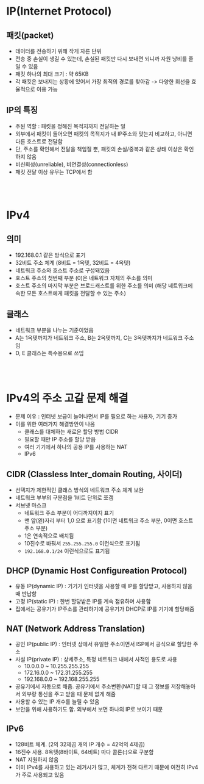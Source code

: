 # IP(Internet Protocol)

## 패킷(packet)
- 데이터를 전송하기 위해 작게 자른 단위
- 전송 중 손실이 생길 수 있는데, 손실된 패킷만 다시 보내면 되니까 자원 낭비를 줄일 수 있음
- 패킷 하나의 최대 크기 : 약 65KB
- 각 패킷은 보내지는 상황에 있어서 가장 최적의 경로를 찾아감 -> 다양한 회선을 효율적으로 이용 가능

## IP의 특징
- 주된 역할 : 패킷을 정해진 목적지까지 전달하는 일
- 외부에서 패킷이 들어오면 패킷의 목적지가 내 IP주소와 맞는지 비교하고, 아니면 다른 호스트로 전달함
- 단, 주소를 확인해서 전달을 책임질 뿐, 패킷의 손실/중복과 같은 상태 이상은 확인하지 않음
- 비신뢰성(unreliable), 비연결성(connectionless)
- 패킷 전달 이상 유무는 TCP에서 함

<br><br>

# IPv4
## 의미
- 192.168.0.1 같은 방식으로 표기
- 32비트 주소 체계 (8비트 = 1옥텟, 32비트 = 4옥텟)
- 네트워크 주소와 호스트 주소로 구성돼있음
- 호스트 주소의 첫번째 부분 (0)은 네트워크 자체의 주소를 의미
- 호스트 주소의 마지막 부분은 브로드캐스트를 위한 주소를 의미 (해당 네트워크에 속한 모든 호스트에게 패킷을 전달할 수 있는 주소)
## 클래스
- 네트워크 부분을 나누는 기준이었음
- A는 1옥텟까지가 네트워크 주소, B는 2옥텟까지, C는 3옥텟까지가 네트워크 주소임
- D, E 클래스는 특수용으로 쓰임

<br><br>

# IPv4의 주소 고갈 문제 해결
- 문제 이유 : 인터넷 보급이 늘어나면서 IP를 필요로 하는 사용자, 기기 증가
- 이를 위한 여러가지 해결방안이 나옴
	- 클래스를 대체하는 새로운 할당 방법 CIDR
	- 필요할 때만 IP 주소를 할당 받음
	- 여러 기기에서 하나의 공용 IP를 사용하는 NAT
	- IPv6

## CIDR (Classless Inter_domain Routing, 사이더)
- 선택지가 제한적인 클래스 방식의 네트워크 주소 체계 보완
- 네트워크 부부의 구분점을 1비트 단위로 쪼갬
- 서브넷 마스크
	- 네트워크 주소 부분이 어디까지이지 표기
	- 맨 앞(왼)자리 부터 1,0 으로 표기함 (1이면 네트워크 주소 부분, 0이면 호스트 주소 부분)
	- 1은 연속적으로 배치됨
	- 10진수로 바꿔서 `255.255.255.0` 이런식으로 표기됨
	- `192.168.0.1/24` 이런식으로도 표기됨

## DHCP (Dynamic Host Configureation Protocol)
- 유동 IP(dynamic IP) : 기기가 인터넷을 사용할 때 IP를 할당받고, 사용하지 않을 때 반납함
- 고정 IP(static IP) : 한번 할당받은 IP를 계속 점유하며 사용함
- 집에서는 공유기가 IP주소를 관리하기에 공유기가 DHCP로 IP를 기기에 할당해줌

## NAT (Network Address Translation)
- 공인 IP(public IP) : 인터넷 상에서 유일한 주소이면서 ISP에서 공식으로 할당한 주소
- 사설 IP(private IP) : 상세주소, 특정 네트워크 내에서 사적인 용도로 사용
	- 10.0.0.0 ~ 10.255.255.255
	- 172.16.0.0 ~ 172.31.255.255
	- 192.168.0.0 ~ 192.168.255.255
- 공유기에서 자동으로 해줌. 공유기에서 주소변환(NAT)할 때 그 정보를 저장해놓아서 외부랑 통신을 주고 받을 때 문제 없게 해줌
- 사용할 수 있는 IP 개수를 늘릴 수 있음
- 보안을 위해 사용하기도 함. 외부에서 보면 하나의 IP로 보이기 때문

## IPv6
- 128비트 체계. (2의 32제곱 개의 IP 개수 = 42억의 4제곱)
- 16진수 사용. 8옥텟(8바이트, 64비트) 마다 콜론(:)으로 구분함
- NAT 지원하지 않음
- 이미 IPv4를 사용하고 있는 레거시가 많고, 체계가 전혀 다르기 때문에 여전히 IPv4가 주로 사용되고 있음






